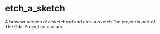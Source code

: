 # etch_a_sketch
A browser version of a sketchpad and etch-a-sketch
The project is part of The Odin Project curriculum
